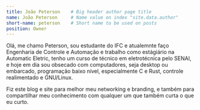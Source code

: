 ```yaml
---
title: João Peterson    # Big header author page title
name: João Peterson     # Name value on index "site.data.author"
short-name: peterson    # Short name to be used on posts
position: Owner         
---
```


Olá, me chamo Peterson, sou estudante do IFC e atualemnte faço Engenharia de Controle e Automação e trabalho como estágiário na Automatic Eletric, tenho um curso de técnico em eletrotécnica pelo SENAI, e hoje em dia sou obsecado com computadores, seja desktop ou embarcado, programação baixo nível, especialmente C e Rust, controle realimentado e GNU/Linux.

Fiz este blog e site para melhor meu networking e branding, e também para compartilhar meu conhecimento com qualquer um que também curta o que eu curto. 